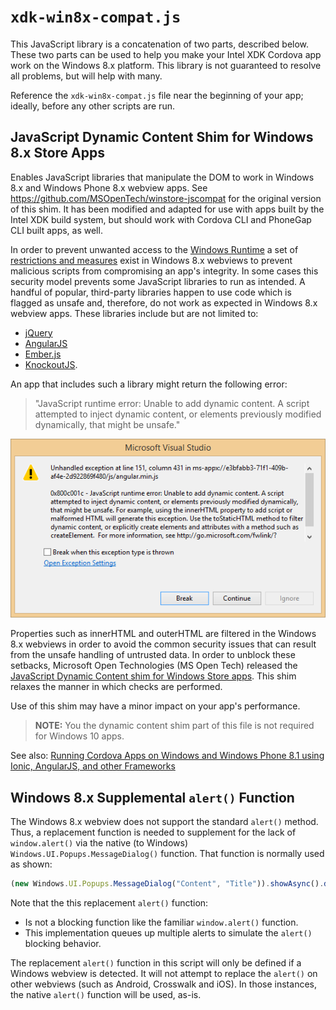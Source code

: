 # `xdk-win8x-compat.js`

This JavaScript library is a concatenation of two parts, described below. These two parts 
can be used to help you make your Intel XDK Cordova app work on the Windows 8.x platform.
This library is not guaranteed to resolve all problems, but will help with many.

Reference the `xdk-win8x-compat.js` file near the beginning of your app; 
ideally, before any other scripts are run.

## JavaScript Dynamic Content Shim for Windows 8.x Store Apps

Enables JavaScript libraries that manipulate the DOM to work in Windows 8.x 
and Windows Phone 8.x webview apps. See <https://github.com/MSOpenTech/winstore-jscompat> 
for the original version of this shim. It has been modified and adapted for use with
apps built by the Intel XDK build system, but should work with Cordova CLI and
PhoneGap CLI built apps, as well.

In order to prevent unwanted access to the 
[Windows Runtime](http://msdn.microsoft.com/en-us/library/windows/desktop/br211377.aspx) 
a set of [restrictions and measures](http://msdn.microsoft.com/en-us/library/windows/apps/hh849625.aspx)
exist in Windows 8.x webviews to prevent malicious scripts from compromising an app's integrity. 
In some cases this security model prevents some JavaScript libraries to run as intended. A handful of 
popular, third-party libraries happen to use code which is flagged as unsafe and, therefore, do not 
work as expected in Windows 8.x webview apps. These libraries include but are not limited to:

* [jQuery](https://jquery.com/)
* [AngularJS](https://angularjs.org/)
* [Ember.js](http://emberjs.com/)
* [KnockoutJS](http://knockoutjs.com/).

An app that includes such a library might return the following error: 

> "JavaScript runtime error: Unable to add dynamic content. 
> A script attempted to inject dynamic content, or elements 
> previously modified dynamically, that might be unsafe."

![](error.png)

Properties such as innerHTML and outerHTML are filtered in the Windows 8.x webviews
in order to avoid the common security issues that can result from the unsafe handling 
of untrusted data. In order to unblock these setbacks, Microsoft Open Technologies 
(MS Open Tech) released the
[JavaScript Dynamic Content shim for Windows Store apps](https://github.com/MSOpenTech/winstore-jscompat). 
This shim relaxes the manner in which checks are performed.

Use of this shim may have a minor impact on your app's performance.

> **NOTE:** You the dynamic content shim part of this file is not required for Windows 10 apps.

See also: [Running Cordova Apps on Windows and Windows Phone 8.1 using Ionic, AngularJS, and other Frameworks](http://blogs.msdn.com/b/msdn_answers/archive/2015/02/10/running-cordova-apps-on-windows-and-windows-phone-8-1-using-ionic-angularjs-and-other-frameworks.aspx)

## Windows 8.x Supplemental `alert()` Function

The Windows 8.x webview does not support the standard `alert()` method. Thus, a replacement
function is needed to supplement for the lack of `window.alert()` via the native (to Windows)
`Windows.UI.Popups.MessageDialog()` function. That function is normally used as shown:
```JavaScript
(new Windows.UI.Popups.MessageDialog("Content", "Title")).showAsync().done() ;
```
Note that the this replacement `alert()` function:

- Is not a blocking function like the familiar `window.alert()` function.
- This implementation queues up multiple alerts to simulate the `alert()` blocking behavior.

The replacement `alert()` function in this script will only be defined if a Windows webview
is detected. It will not attempt to replace the `alert()` on other webviews (such as Android,
Crosswalk and iOS). In those instances, the native `alert()` function will be used, as-is.

